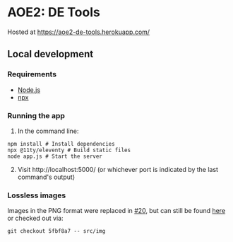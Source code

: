# AOE2: DE Tools

Hosted at https://aoe2-de-tools.herokuapp.com/

## Local development

### Requirements

* [Node.js](https://nodejs.org/en/download/)
* [npx](https://www.npmjs.com/package/npx)

### Running the app

1. In the command line:

```shell
npm install # Install dependencies
npx @11ty/eleventy # Build static files
node app.js # Start the server
```

2. Visit http://localhost:5000/ (or whichever port is indicated by the last command's output)

### Lossless images

Images in the PNG format were replaced in [#20](https://github.com/PeterWhiteJavascript/aoe2-de-tools/pull/20), but can still be found [here](https://github.com/PeterWhiteJavascript/aoe2-de-tools/tree/5fbf8a7/src/img) or checked out via:
```shell
git checkout 5fbf8a7 -- src/img
```

